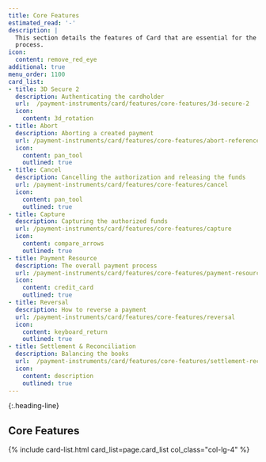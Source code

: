 ```yaml
---
title: Core Features
estimated_read: '-'
description: |
  This section details the features of Card that are essential for the payment
  process.
icon:
  content: remove_red_eye
additional: true
menu_order: 1100
card_list:
- title: 3D Secure 2
  description: Authenticating the cardholder
  url:  /payment-instruments/card/features/core-features/3d-secure-2
  icon:
    content: 3d_rotation
- title: Abort
  description: Aborting a created payment
  url: /payment-instruments/card/features/core-features/abort-reference
  icon:
    content: pan_tool
    outlined: true
- title: Cancel
  description: Cancelling the authorization and releasing the funds
  url: /payment-instruments/card/features/core-features/cancel
  icon:
    content: pan_tool
    outlined: true
- title: Capture
  description: Capturing the authorized funds
  url: /payment-instruments/card/features/core-features/capture
  icon:
    content: compare_arrows
    outlined: true
- title: Payment Resource
  description: The overall payment process
  url: /payment-instruments/card/features/core-features/payment-resource
  icon:
    content: credit_card
    outlined: true
- title: Reversal
  description: How to reverse a payment
  url: /payment-instruments/card/features/core-features/reversal
  icon:
    content: keyboard_return
    outlined: true
- title: Settlement & Reconciliation
  description: Balancing the books
  url:  /payment-instruments/card/features/core-features/settlement-reconciliation
  icon:
    content: description
    outlined: true
---
```


{:.heading-line}

## Core Features

{% include card-list.html card_list=page.card_list
    col_class="col-lg-4" %}
